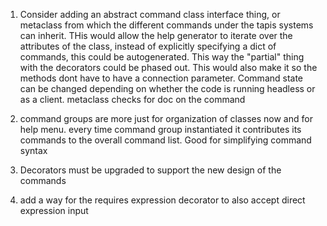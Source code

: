 1. Consider adding an abstract command class interface thing, or metaclass from which the different commands under the tapis systems can inherit. THis would allow the help generator to iterate over the attributes of the class, instead of explicitly specifying a dict of commands, this could be autogenerated. 
This way the "partial" thing with the decorators could be phased out. This would also make it so the methods dont have to have a connection parameter. Command state can be changed depending on whether the code is running headless or as a client. metaclass checks for doc on the command

2. command groups are more just for organization of classes now and for help menu. every time command group instantiated it contributes its commands to the overall command list. Good for simplifying command syntax

3. Decorators must be upgraded to support the new design of the commands

4. add a way for the requires expression decorator to also accept direct expression input